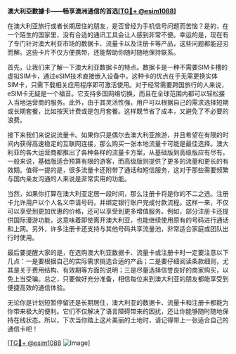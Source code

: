 **澳大利亞數據卡——畅享澳洲通信的首选[[TG💪+ @esim1088](https://t.me/s/esim1088)]**

在澳大利亚旅行或者长期居住的朋友，是否曾经为手机信号问题而苦恼？是的，在一个陌生的国家里，没有合适的通讯工具会让人感到非常不便。幸运的是，现在有了专门针对澳大利亚市场的数据卡、流量卡以及注册卡等产品，这些问题都能迎刃而解。这些卡片不仅方便携带，还能帮助你随时随地保持联系。

首先，让我们来了解一下澳大利亚数据卡的特点。数据卡是一种不需要SIM卡槽的虚拟SIM卡，通过eSIM技术直接嵌入设备中。这种卡的优点在于无需更换实体SIM卡，只需下载相关应用程序即可激活使用。对于经常需要跨国旅行的人来说，eSIM卡无疑是一个福音。它支持多国网络切换，而且在全球范围内都可以轻松接入当地运营商的服务。此外，由于其灵活性强，用户可以根据自己的需求选择短期或长期套餐，比如按天计费或是包月套餐。这样既节省了成本，又避免了不必要的浪费。

接下来我们来说说流量卡。如果你只是偶尔去澳大利亚旅游，并且希望在有限的时间内获得高速稳定的互联网连接，那么购买一张本地流量卡可能是最佳选择。澳大利亚的各大运营商都推出了各种各样的流量卡方案，从基础版到高级版应有尽有。一般来说，基础版适合预算有限的游客，而高级版则提供了更多的流量和更长的有效期。值得一提的是，很多流量卡还附带了通话和短信服务，这对于那些需要频繁与国内亲友沟通的人来说是非常实用的功能。

当然，如果你打算在澳大利亚定居一段时间，那么注册卡将是你的不二之选。注册卡允许用户以个人名义申请号码，并绑定银行账户完成付款流程。这样一来，不仅可以享受到更加优惠的价格，还可以享受到更多增值服务。例如，部分注册卡还提供国际漫游功能，这意味着即使离开澳大利亚，也能继续使用原有的号码进行通话和上网。另外，许多注册卡还支持与其他号码共享流量池，非常适合家庭或团队出行时使用。

最后要提醒大家的是，在选购澳大利亚数据卡、流量卡或注册卡时一定要注意以下几点：一是要根据自己的实际需求挑选合适的产品；二是要仔细阅读条款细则，尤其是关于费用结构、有效期等方面的说明；三是尽量选择信誉良好的商家购买，以免上当受骗。总之，只要做好充分准备，相信每位来到澳大利亚的朋友都能享受到便捷高效的通信体验。

无论你是计划短暂停留还是长期居住，澳大利亚的数据卡、流量卡和注册卡都能为你带来极大的便利。它们不仅解决了语言障碍带来的困扰，还让你能够随时随地保持在线状态。所以，下次当你踏上这片美丽的土地时，请记得带上一张适合自己的通信卡吧！

[[TG💪+ @esim1088](https://t.me/s/esim1088) ![Image](https://i.postimg.cc/4NQfJmqS/Snipaste-2025-05-13-00-14-12.png)]